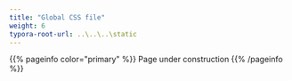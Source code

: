 ```yaml
---
title: "Global CSS file"
weight: 6
typora-root-url: ..\..\..\static
---
```


{{% pageinfo color="primary" %}}
Page under construction
{{% /pageinfo %}}
